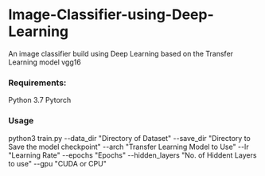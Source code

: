 # Image-Classifier-using-Deep-Learning
An image classifier build using Deep Learning based on the Transfer Learning model vgg16

### Requirements:
Python 3.7
Pytorch

### Usage
python3 train.py
    --data_dir       "Directory of Dataset"
    --save_dir       "Directory to Save the model checkpoint"
    --arch           "Transfer Learning Model to Use"
    --lr             "Learning Rate"
    --epochs         "Epochs"
    --hidden_layers  "No. of Hiddent Layers to use"
    --gpu            "CUDA or CPU"

